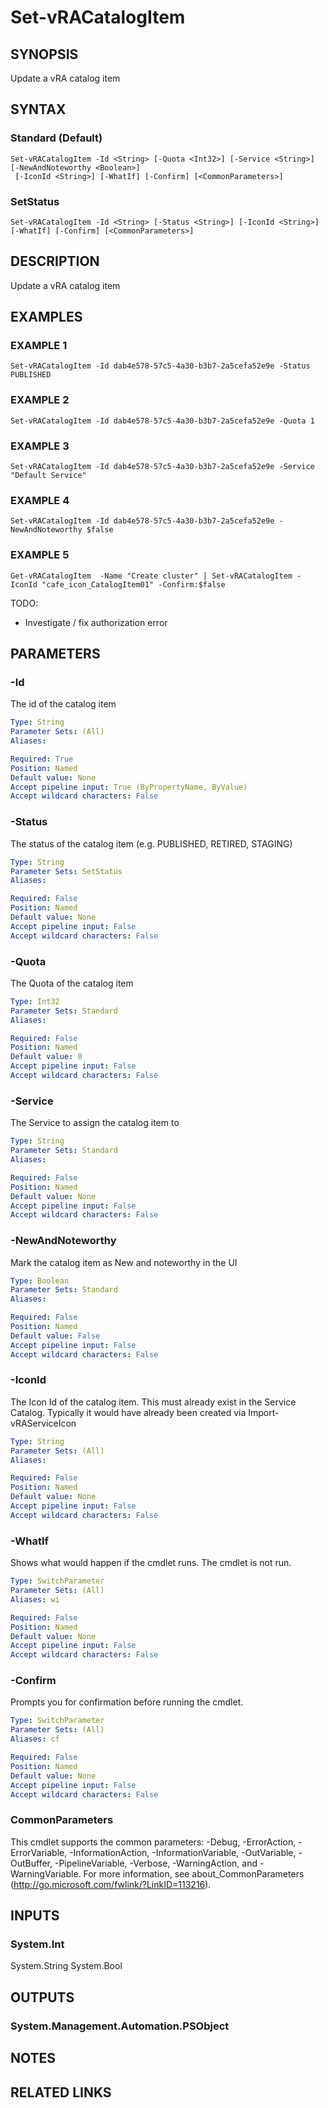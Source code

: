 # Set-vRACatalogItem

## SYNOPSIS
Update a vRA catalog item

## SYNTAX

### Standard (Default)
```
Set-vRACatalogItem -Id <String> [-Quota <Int32>] [-Service <String>] [-NewAndNoteworthy <Boolean>]
 [-IconId <String>] [-WhatIf] [-Confirm] [<CommonParameters>]
```

### SetStatus
```
Set-vRACatalogItem -Id <String> [-Status <String>] [-IconId <String>] [-WhatIf] [-Confirm] [<CommonParameters>]
```

## DESCRIPTION
Update a vRA catalog item

## EXAMPLES

### EXAMPLE 1
```
Set-vRACatalogItem -Id dab4e578-57c5-4a30-b3b7-2a5cefa52e9e -Status PUBLISHED
```

### EXAMPLE 2
```
Set-vRACatalogItem -Id dab4e578-57c5-4a30-b3b7-2a5cefa52e9e -Quota 1
```

### EXAMPLE 3
```
Set-vRACatalogItem -Id dab4e578-57c5-4a30-b3b7-2a5cefa52e9e -Service "Default Service"
```

### EXAMPLE 4
```
Set-vRACatalogItem -Id dab4e578-57c5-4a30-b3b7-2a5cefa52e9e -NewAndNoteworthy $false
```

### EXAMPLE 5
```
Get-vRACatalogItem  -Name "Create cluster" | Set-vRACatalogItem -IconId "cafe_icon_CatalogItem01" -Confirm:$false
```

TODO:
- Investigate / fix authorization error

## PARAMETERS

### -Id
The id of the catalog item

```yaml
Type: String
Parameter Sets: (All)
Aliases:

Required: True
Position: Named
Default value: None
Accept pipeline input: True (ByPropertyName, ByValue)
Accept wildcard characters: False
```

### -Status
The status of the catalog item (e.g.
PUBLISHED, RETIRED, STAGING)

```yaml
Type: String
Parameter Sets: SetStatus
Aliases:

Required: False
Position: Named
Default value: None
Accept pipeline input: False
Accept wildcard characters: False
```

### -Quota
The Quota of the catalog item

```yaml
Type: Int32
Parameter Sets: Standard
Aliases:

Required: False
Position: Named
Default value: 0
Accept pipeline input: False
Accept wildcard characters: False
```

### -Service
The Service to assign the catalog item to

```yaml
Type: String
Parameter Sets: Standard
Aliases:

Required: False
Position: Named
Default value: None
Accept pipeline input: False
Accept wildcard characters: False
```

### -NewAndNoteworthy
Mark the catalog item as New and noteworthy in the UI

```yaml
Type: Boolean
Parameter Sets: Standard
Aliases:

Required: False
Position: Named
Default value: False
Accept pipeline input: False
Accept wildcard characters: False
```

### -IconId
The Icon Id of the catalog item.
This must already exist in the Service Catalog.
Typically it would have already been created via Import-vRAServiceIcon

```yaml
Type: String
Parameter Sets: (All)
Aliases:

Required: False
Position: Named
Default value: None
Accept pipeline input: False
Accept wildcard characters: False
```

### -WhatIf
Shows what would happen if the cmdlet runs.
The cmdlet is not run.

```yaml
Type: SwitchParameter
Parameter Sets: (All)
Aliases: wi

Required: False
Position: Named
Default value: None
Accept pipeline input: False
Accept wildcard characters: False
```

### -Confirm
Prompts you for confirmation before running the cmdlet.

```yaml
Type: SwitchParameter
Parameter Sets: (All)
Aliases: cf

Required: False
Position: Named
Default value: None
Accept pipeline input: False
Accept wildcard characters: False
```

### CommonParameters
This cmdlet supports the common parameters: -Debug, -ErrorAction, -ErrorVariable, -InformationAction, -InformationVariable, -OutVariable, -OutBuffer, -PipelineVariable, -Verbose, -WarningAction, and -WarningVariable.
For more information, see about_CommonParameters (http://go.microsoft.com/fwlink/?LinkID=113216).

## INPUTS

### System.Int
System.String
System.Bool

## OUTPUTS

### System.Management.Automation.PSObject

## NOTES

## RELATED LINKS

